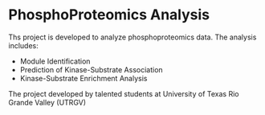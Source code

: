 # PhosphoProteomics Analysis

Ths project is developed to analyze phosphoproteomics data. The analysis 
includes:

- Module Identification
- Prediction of Kinase-Substrate Association
- Kinase-Substrate Enrichment Analysis

The project developed by talented students at University of Texas Rio 
Grande Valley (UTRGV)
